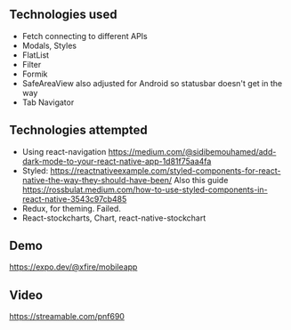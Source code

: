 ## Technologies used

- Fetch connecting to different APIs
- Modals, Styles
- FlatList
- Filter
- Formik
- SafeAreaView also adjusted for Android so statusbar doesn't get in the way
- Tab Navigator

## Technologies attempted

- Using react-navigation https://medium.com/@sidibemouhamed/add-dark-mode-to-your-react-native-app-1d81f75aa4fa
- Styled: https://reactnativeexample.com/styled-components-for-react-native-the-way-they-should-have-been/
  Also this guide https://rossbulat.medium.com/how-to-use-styled-components-in-react-native-3543c97cb485
- Redux, for theming. Failed.
- React-stockcharts, Chart, react-native-stockchart

## Demo

https://expo.dev/@xfire/mobileapp

## Video

https://streamable.com/pnf690
